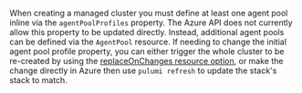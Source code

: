 When creating a managed cluster you must define at least one agent pool inline via the `agentPoolProfiles` property. The Azure API does not currently allow this property to be updated directly. Instead, additional agent pools can be defined via the `AgentPool` resource. If needing to change the initial agent pool profile property, you can either trigger the whole cluster to be re-created by using the [replaceOnChanges resource option](https://www.pulumi.com/docs/concepts/options/replaceonchanges/), or make the change directly in Azure then use `pulumi refresh` to update the stack's stack to match.
